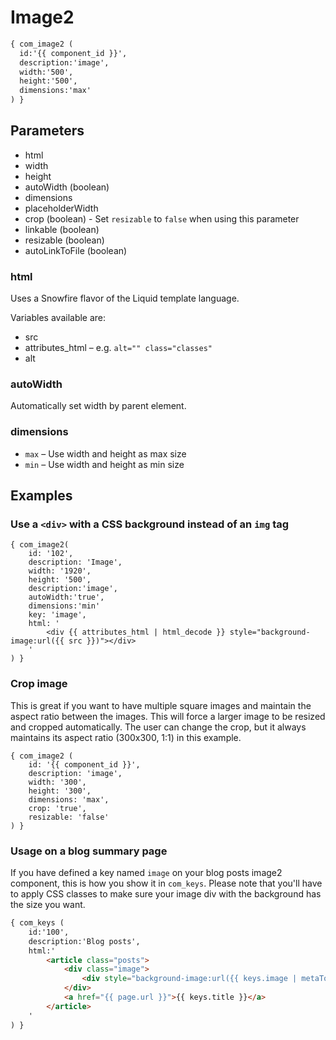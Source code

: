 Image2
=====

```xml
{ com_image2 (
  id:'{{ component_id }}', 
  description:'image', 
  width:'500',
  height:'500',
  dimensions:'max'
) }
```

Parameters
----------

* html
* width
* height
* autoWidth (boolean)
* dimensions
* placeholderWidth
* crop (boolean) - Set `resizable` to `false` when using this parameter
* linkable (boolean)
* resizable (boolean)
* autoLinkToFile (boolean)


### html

Uses a Snowfire flavor of the Liquid template language.

Variables available are: 
* src
* attributes_html – e.g. `alt="" class="classes"`
* alt


### autoWidth

Automatically set width by parent element.


### dimensions

* `max` – Use width and height as max size
* `min` – Use width and height as min size


## Examples

### Use a `<div>` with a CSS background instead of an `img` tag

```
{ com_image2(
	id: '102',
	description: 'Image',
	width: '1920',
	height: '500',
	description:'image',
	autoWidth:'true',
	dimensions:'min'
	key: 'image',
	html: '
		<div {{ attributes_html | html_decode }} style="background-image:url({{ src }})"></div>
	'
) }
```

### Crop image

This is great if you want to have multiple square images and maintain the aspect ratio between the images. This will force a larger image to be resized and cropped automatically. The user can change the crop, but it always maintains its aspect ratio (300x300, 1:1) in this example.

```
{ com_image2 (
	id: '{{ component_id }}', 
	description: 'image',  
	width: '300',
	height: '300',
	dimensions: 'max',
	crop: 'true',
	resizable: 'false'
) }
```

### Usage on a blog summary page

If you have defined a key named `image` on your blog posts image2 component, this is how you show it in `com_keys`. Please note that you'll have to apply CSS classes to make sure your image div with the background has the size you want.


```html
{ com_keys (
	id:'100',
	description:'Blog posts',
	html:'
		<article class="posts">
			<div class="image">
				<div style="background-image:url({{ keys.image | metaToImage }})"></div>
			</div>
			<a href="{{ page.url }}">{{ keys.title }}</a>
		</article>
	'
) }
```
